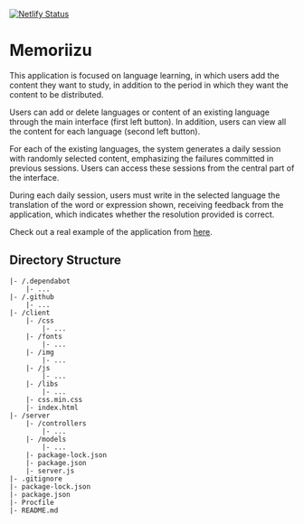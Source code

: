 [![Netlify Status](https://api.netlify.com/api/v1/badges/9ab7dd07-71e2-4cdc-adcd-f536bb48c74f/deploy-status)](https://app.netlify.com/sites/memoriizu/deploys)

# Memoriizu
This application is focused on language learning, in which users add the content they want to study, in addition to the period in which they want the content to be distributed.

Users can add or delete languages or content of an existing language through the main interface (first left button). In addition, users can view all the content for each language (second left button).

For each of the existing languages, the system generates a daily session with randomly selected content, emphasizing the failures committed in previous sessions. Users can access these sessions from the central part of the interface.

During each daily session, users must write in the selected language the translation of the word or expression shown, receiving feedback from the application, which indicates whether the resolution provided is correct.

Check out a real example of the application from [here](https://memoriizu.chema22r.com).

## Directory Structure
```
|- /.dependabot
    |- ...
|- /.github
    |- ...
|- /client
    |- /css
        |- ...
    |- /fonts
        |- ...
    |- /img
        |- ...
    |- /js
        |- ...
    |- /libs
        |- ...
    |- css.min.css
    |- index.html
|- /server
    |- /controllers
        |- ...
    |- /models
        |- ...
    |- package-lock.json
    |- package.json
    |- server.js
|- .gitignore
|- package-lock.json
|- package.json
|- Procfile
|- README.md
```
